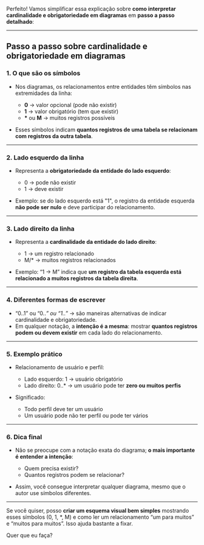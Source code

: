 Perfeito! Vamos simplificar essa explicação sobre **como interpretar cardinalidade e obrigatoriedade em diagramas** em **passo a passo detalhado**:

---

## **Passo a passo sobre cardinalidade e obrigatoriedade em diagramas**

### **1. O que são os símbolos**

* Nos diagramas, os relacionamentos entre entidades têm símbolos nas extremidades da linha:

  * **0** → valor opcional (pode não existir)
  * **1** → valor obrigatório (tem que existir)
  * **\*** ou **M** → muitos registros possíveis

* Esses símbolos indicam **quantos registros de uma tabela se relacionam com registros da outra tabela**.

---

### **2. Lado esquerdo da linha**

* Representa a **obrigatoriedade da entidade do lado esquerdo**:

  * 0 → pode não existir
  * 1 → deve existir
* Exemplo: se do lado esquerdo está "1", o registro da entidade esquerda **não pode ser nulo** e deve participar do relacionamento.

---

### **3. Lado direito da linha**

* Representa a **cardinalidade da entidade do lado direito**:

  * 1 → um registro relacionado
  * M/\* → muitos registros relacionados
* Exemplo: “1 → M” indica que **um registro da tabela esquerda está relacionado a muitos registros da tabela direita**.

---

### **4. Diferentes formas de escrever**

* “0..1” ou “0..*” ou “1..*” → são maneiras alternativas de indicar cardinalidade e obrigatoriedade.
* Em qualquer notação, a **intenção é a mesma**: mostrar **quantos registros podem ou devem existir** em cada lado do relacionamento.

---

### **5. Exemplo prático**

* Relacionamento de usuário e perfil:

  * Lado esquerdo: 1 → usuário obrigatório
  * Lado direito: 0..\* → um usuário pode ter **zero ou muitos perfis**
* Significado:

  * Todo perfil deve ter um usuário
  * Um usuário pode não ter perfil ou pode ter vários

---

### **6. Dica final**

* Não se preocupe com a notação exata do diagrama; **o mais importante é entender a intenção**:

  * Quem precisa existir?
  * Quantos registros podem se relacionar?
* Assim, você consegue interpretar qualquer diagrama, mesmo que o autor use símbolos diferentes.

---

Se você quiser, posso **criar um esquema visual bem simples** mostrando esses símbolos (0, 1, \*, M) e como ler um relacionamento “um para muitos” e “muitos para muitos”. Isso ajuda bastante a fixar.

Quer que eu faça?
